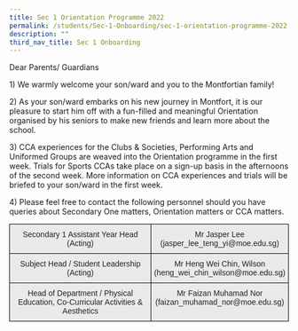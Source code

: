 ```yaml
---
title: Sec 1 Orientation Programme 2022
permalink: /students/Sec-1-Onboarding/sec-1-orientation-programme-2022
description: ""
third_nav_title: Sec 1 Onboarding
---
```

Dear Parents/ Guardians

1) We warmly welcome your son/ward and you to the Montfortian family!

2) As your son/ward embarks on his new journey in Montfort, it is our pleasure to start him off with a fun-filled and meaningful Orientation organised by his seniors to make new friends and learn more about the school.

3) CCA experiences for the Clubs & Societies, Performing Arts and Uniformed Groups are weaved into the Orientation programme in the first week. Trials for Sports CCAs take place on a sign-up basis in the afternoons of the second week. More information on CCA experiences and trials will be briefed to your son/ward in the first week.

4) Please feel free to contact the following personnel should you have queries about Secondary One matters, Orientation matters or CCA matters.

<style type="text/css">
.tg  {border-collapse:collapse;border-spacing:0;margin:0px auto;}
.tg td{border-color:black;border-style:solid;border-width:1px;font-family:Arial, sans-serif;font-size:14px;
  overflow:hidden;padding:10px 5px;word-break:normal;}
.tg th{border-color:black;border-style:solid;border-width:1px;font-family:Arial, sans-serif;font-size:14px;
  font-weight:normal;overflow:hidden;padding:10px 5px;word-break:normal;}
.tg .tg-ii8k{background-color:#EAEAEA;color:#222;text-align:center;vertical-align:top}
</style>
<table class="tg">
<tbody>
  <tr>
    <td class="tg-ii8k">Secondary 1 Assistant Year Head<br>(Acting)</td>
    <td class="tg-ii8k">Mr Jasper Lee <br>(jasper_lee_teng_yi@moe.edu.sg)</td>
  </tr>
  <tr>
    <td class="tg-ii8k">Subject Head / Student Leadership (Acting)</td>
    <td class="tg-ii8k">Mr Heng Wei Chin, Wilson<br>(heng_wei_chin_wilson@moe.edu.sg)</td>
  </tr>
  <tr>
    <td class="tg-ii8k">Head of Department / Physical Education, Co-Curricular Activities &amp; Aesthetics</td>
    <td class="tg-ii8k">Mr Faizan Muhamad Nor <br>(faizan_muhamad_nor@moe.edu.sg)</td>
  </tr>
</tbody>
</table>